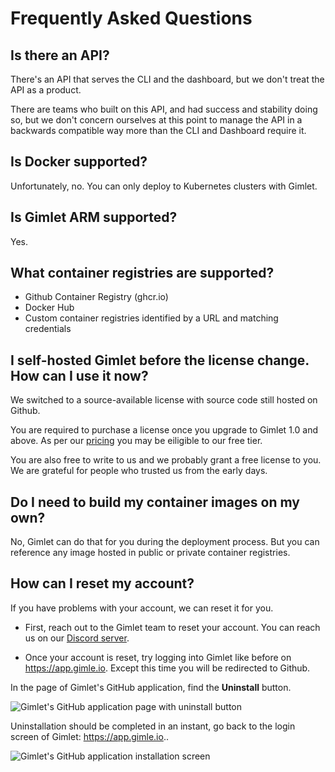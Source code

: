 # Frequently Asked Questions

## Is there an API?

There's an API that serves the CLI and the dashboard, but we don't treat the API as a product.

There are teams who built on this API, and had success and stability doing so, but we don't concern ourselves at this point to manage the API in a backwards compatible way more than the CLI and Dashboard require it.

## Is Docker supported?

Unfortunately, no. You can only deploy to Kubernetes clusters with Gimlet.

## Is Gimlet ARM supported?

Yes.

## What container registries are supported?

- Github Container Registry (ghcr.io)
- Docker Hub
- Custom container registries identified by a URL and matching credentials

## I self-hosted Gimlet before the license change. How can I use it now?
We switched to a source-available license with source code still hosted on Github.

You are required to purchase a license once you upgrade to Gimlet 1.0 and above. As per our [pricing](/pricing) you may be eiligible to our free tier.

You are also free to write to us and we probably grant a free license to you. We are grateful for people who trusted us from the early days.

## Do I need to build my container images on my own?
No, Gimlet can do that for you during the deployment process. But you can reference any image hosted in public or private container registries.

## How can I reset my account?

If you have problems with your account, we can reset it for you.

- First, reach out to the Gimlet team to reset your account. You can reach us on our [Discord server](https://discord.com/invite/ZwQDxPkYzE).

- Once your account is reset, try logging into Gimlet like before on https://app.gimle.io. Except this time you will be redirected to Github.

In the page of Gimlet's GitHub application, find the **Uninstall** button.

![Gimlet's GitHub application page with uninstall button](/docs/screenshots/gimlet-account-setup/gimlet-github-app-installation-02.png)

Uninstallation should be completed in an instant, go back to the login screen of Gimlet: https://app.gimle.io..

![Gimlet's GitHub application installation screen](/docs/screenshots/gimlet-account-setup/gimlet-github-app-installation-04.png)
